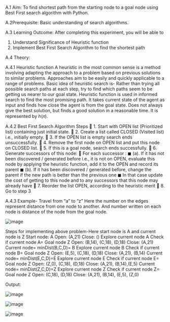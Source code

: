 A.1 Aim: 
To find shortest path from the starting node to a goal node using Best First search algorithm with Python.

A.2Prerequisite: Basic understanding of search algorithms.

A.3 Learning Outcome:
After completing this experiment, you will be able to
1. Understand Significance of Heuristic function
2. Implement Best First Search Algorithm to find the shortest path

A.4 Theory:

A.4.1 Heuristic function
A heuristic in the most common sense is a method involving adapting the approach to a 
problem based on previous solutions to similar problems. Approaches aim to be easily and 
quickly applicable to a range of problems.
Basic idea of heuristic search is- Rather than trying all possible search paths at each step, try 
to find which paths seem to be getting us nearer to our goal state.
Heuristic function is used in informed search to find the most promising path. It takes current 
state of the agent as input and finds how close the agent is from the goal state. Does not always 
give the best solution, but finds a good solution in a reasonable time. It is represented by ℎ(𝑛).


A.4.2 Best First Search Algorithm
Steps
 1. Start with OPEN list (Prioritized list) containing just initial state.
 2. Create a list called CLOSED (Visited list) i.e., initially empty. 
 3. If the OPEN list is empty search ends unsuccessfully. 
 4. Remove the first node on OPEN list and put this node on CLOSED list. 
 5. If this is a goal node, search ends successfully. 
 6. Generate successors of this node: 
 For each successor :
◼ (a). If it has not been discovered / generated before i.e., it is not on OPEN, 
evaluate this node by applying the heuristic function, add it to the OPEN 
and record its parent
◼ (b). If it has been discovered / generated before, change the parent if the 
new path is better than the previous one
◼ In that case update the cost of getting to this node and to any successors 
that this node may already have
 7. Reorder the list OPEN, according to the heuristic merit
 8. Go to step 3


A.4.3 Example- Travel from “a” to “z”
Here the number on the edges represent distance from one node to another. And number written 
on each node is distance of the node from the goal node.


![image](https://user-images.githubusercontent.com/57552973/207903823-cacbd80e-80fe-4ff8-b2a9-d269ab949a8a.png)



Steps for implementing above problem-Here start node is A and current node is Z
Start node: A
Open: (A,21)
Close: ()
Explore current node A
Check if current node A= Goal node Z
Open: (B,14), (C,18), (D,18)
Close: (A,21)
Current node= minDist(B,C,D)= B
Explore current node B
Check if current node B= Goal node Z
Open: (E,5), (C,18), (D,18)
Close: (A,21), (B,14)
Current node= minDist(E,C,D)=E
Explore current node E
Check if current node E= Goal node Z
Open: (Z,0), (C,18), (D,18)
Close: (A,21), (B,14),(E,5)
Current node= minDist(Z,C,D)=Z
Explore current node Z
Check if current node Z= Goal node Z
Open: (C,18), (D,18)
Close: (A,21), (B,14), (E,5), (Z,0)


Output:


![image](https://user-images.githubusercontent.com/57552973/207904053-77fda6a1-dd01-4a12-b9b0-ad12787d5c8d.png)

![image](https://user-images.githubusercontent.com/57552973/207904113-9eb58a08-d739-4bcc-8aeb-adc706c670e4.png)

![image](https://user-images.githubusercontent.com/57552973/207904240-56b9cd48-eb16-44b3-a718-d8500f53c202.png)
